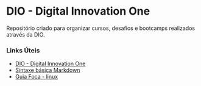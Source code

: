 # DIO - Digital Innovation One
Repositório criado para organizar cursos, desafios e bootcamps realizados através da DIO.

### Links Úteis

- [DIO - Digital Innovation One](https://web.dio.me/home)
- [Sintaxe básica Markdown](https://www.markdownguide.org/basic-syntax/)
- [Guia Foca - linux](https://guiafoca.org/)
